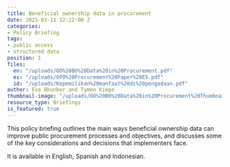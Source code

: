 ```yaml
---
title: Beneficial ownership data in procurement
date: 2021-03-11 12:22:00 Z
categories:
- Policy Briefing
tags:
- public access
- structured data
position: 1
files:
  en: "/uploads/OO%20BO%20Data%20in%20Procurement.pdf"
  es: "/uploads/OPO%20Procurement%20Paper%20ES.pdf"
  id: "/uploads/Kepemilikan%20manfaat%20di%20pengadaan.pdf"
author: Eva Okunbor and Tymon Kiepe
thumbnail-image: "/uploads/OO%20BO%20Data%20in%20Procurement%20Thumbnail.jpg"
resource_type: Briefings
is_featured: true
---
```


This policy briefing outlines the main ways beneficial ownership data can improve public procurement processes and objectives, and discusses some of the key considerations and decisions that implementers face.

It is available in English, Spanish and Indonesian.